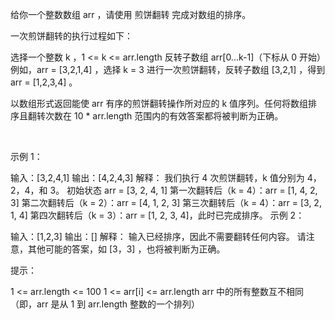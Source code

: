 给你一个整数数组 arr ，请使用 煎饼翻转 完成对数组的排序。

一次煎饼翻转的执行过程如下：

选择一个整数 k ，1 <= k <= arr.length
反转子数组 arr[0...k-1]（下标从 0 开始）
例如，arr = [3,2,1,4] ，选择 k = 3 进行一次煎饼翻转，反转子数组 [3,2,1] ，得到 arr = [1,2,3,4] 。

以数组形式返回能使 arr 有序的煎饼翻转操作所对应的 k 值序列。任何将数组排序且翻转次数在 10 * arr.length 范围内的有效答案都将被判断为正确。

 

示例 1：

输入：[3,2,4,1]
输出：[4,2,4,3]
解释：
我们执行 4 次煎饼翻转，k 值分别为 4，2，4，和 3。
初始状态 arr = [3, 2, 4, 1]
第一次翻转后（k = 4）：arr = [1, 4, 2, 3]
第二次翻转后（k = 2）：arr = [4, 1, 2, 3]
第三次翻转后（k = 4）：arr = [3, 2, 1, 4]
第四次翻转后（k = 3）：arr = [1, 2, 3, 4]，此时已完成排序。 
示例 2：

输入：[1,2,3]
输出：[]
解释：
输入已经排序，因此不需要翻转任何内容。
请注意，其他可能的答案，如 [3，3] ，也将被判断为正确。
 

提示：

1 <= arr.length <= 100
1 <= arr[i] <= arr.length
arr 中的所有整数互不相同（即，arr 是从 1 到 arr.length 整数的一个排列）
